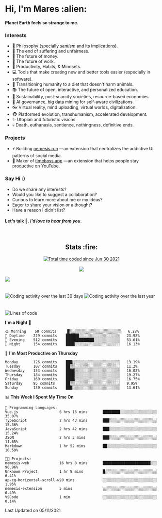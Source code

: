 <h1>Hi, I'm Mares :alien:</h1>

#### Planet Earth feels so strange to me.

### **Interests**

- 🌊 Philosophy (specially [_sentism_][sentismmedium] and its implications).
- 🎯 The end of suffering and unfairness.
- 💸 The future of money.
- 💼 The future of work.
- 🧠 Productivity, Habits, & Mindsets.
- 💻 Tools that make creating new and better tools easier (especially in software).
- 🥗 Transitioning humanity to a diet that doesn't harm animals.
- 📚 The future of open, interactive, and personalized education.
- 🌱 Sustainability, post-scarcity societies, resource-based economies.
- 🤖 AI governance, big data mining for self-aware civilizations.
- 👓 Virtual reality, mind uploading, virtual worlds, digitalization.
- 🐵 Platformed evolution, transhumanism, accelerated development.
- ✨ Utopian and futuristic visions.
- 💀 Death, euthanasia, sentience, nothingness, definitive ends.


### **Projects**

- ⚡ Building [nemesis.run](https://nemesis.run) —an extension that neutralizes the addictive UI patterns of social media.
- 💎 Maker of [timeboss.app](https://timeboss.app) —an extension that helps people stay productive on YouTube.


### **Say Hi :)**

- Do we share any interests?
- Would you like to suggest a collaboration?
- Curious to learn more about me or my ideas?
- Eager to share your vision or a thought?
- Have a reason I didn't list?

#### [Let's talk :wave:.](mailto:mareszhar@gmail.com) _I'd love to hear from you_.

[sentismmedium]: https://medium.com/@mareszhar/born-a-prisoner-a-reflection-about-life-its-struggles-and-a-plan-to-escape-d8566ce9b026

<br>

<h2 align="center">Stats :fire:</h2>

<div align="center">
  <a href="https://wakatime.com/@cfdc0e0d-4860-4b62-9ff0-cb659185525e">
    <img src="https://wakatime.com/badge/user/cfdc0e0d-4860-4b62-9ff0-cb659185525e.svg" alt="Total time coded since Jun 30 2021" />
  </a>
</div>

<br>

<div align="center">
  <img src="https://github-readme-streak-stats.herokuapp.com?user=mareszhar&theme=black-ice&hide_border=true&stroke=FFFFFF15&ring=DF8FFE&fire=DF8FFE&currStreakLabel=DF8FFE&background=1A232A&currStreakNum=86FFAB">
</div>

<!-- Add or remove this: &dates=B1AAB3FF at the end of the streak stats URL if they get bugged and aren't updating -->

<br>

<img src="https://activity-graph.herokuapp.com/graph?username=mareszhar&theme=nord&bg_color=00000000&color=979797&line=DF8FFE&point=00000000&area=true&hide_border=true">

<br>

<h1></h1>

<img src="https://wakatime.com/share/@mares/5df0ff02-9c79-41b4-b540-51dc9c65a57b.svg" alt="Coding activity over the last 30 days" />
<img src="https://wakatime.com/share/@mares/ea89ba71-f374-40af-930c-e0655909fe37.svg" alt="Coding activity over the last year" />

<h1></h1>

<!--START_SECTION:waka-->
![Lines of code](https://img.shields.io/badge/From%20Hello%20World%20I%27ve%20Written-156453%20lines%20of%20code-blue)

**I'm a Night 🦉** 

```text
🌞 Morning    60 commits     █░░░░░░░░░░░░░░░░░░░░░░░░   6.28% 
🌆 Daytime    229 commits    ██████░░░░░░░░░░░░░░░░░░░   23.98% 
🌃 Evening    512 commits    █████████████░░░░░░░░░░░░   53.61% 
🌙 Night      154 commits    ████░░░░░░░░░░░░░░░░░░░░░   16.13%

```
📅 **I'm Most Productive on Thursday** 

```text
Monday       126 commits    ███░░░░░░░░░░░░░░░░░░░░░░   13.19% 
Tuesday      107 commits    ██░░░░░░░░░░░░░░░░░░░░░░░   11.2% 
Wednesday    153 commits    ████░░░░░░░░░░░░░░░░░░░░░   16.02% 
Thursday     184 commits    ████░░░░░░░░░░░░░░░░░░░░░   19.27% 
Friday       160 commits    ████░░░░░░░░░░░░░░░░░░░░░   16.75% 
Saturday     95 commits     ██░░░░░░░░░░░░░░░░░░░░░░░   9.95% 
Sunday       130 commits    ███░░░░░░░░░░░░░░░░░░░░░░   13.61%

```


📊 **This Week I Spent My Time On** 

```text
💬 Programming Languages: 
Vue.js                   6 hrs 13 mins       ████████░░░░░░░░░░░░░░░░░   35.07% 
TypeScript               2 hrs 43 mins       ███░░░░░░░░░░░░░░░░░░░░░░   15.36% 
JavaScript               2 hrs 42 mins       ███░░░░░░░░░░░░░░░░░░░░░░   15.24% 
JSON                     2 hrs 3 mins        ███░░░░░░░░░░░░░░░░░░░░░░   11.65% 
Markdown                 1 hr 52 mins        ██░░░░░░░░░░░░░░░░░░░░░░░   10.59%

🐱‍💻 Projects: 
nemesis-web              16 hrs 8 mins       ██████████████████████░░░   90.96% 
Unknown Project          1 hr 8 mins         █░░░░░░░░░░░░░░░░░░░░░░░░   6.41% 
ap-cg-horizontal-scroll-w20 mins             ░░░░░░░░░░░░░░░░░░░░░░░░░   1.95% 
nemesis-extension        5 mins              ░░░░░░░░░░░░░░░░░░░░░░░░░   0.49% 
VSCode                   1 min               ░░░░░░░░░░░░░░░░░░░░░░░░░   0.14%

```


 Last Updated on 05/11/2021
<!--END_SECTION:waka-->
